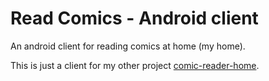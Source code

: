 # Read Comics - Android client

An android client for reading comics at home (my home).

This is just a client for my other project [comic-reader-home](https://github.com/jgasteiz/comic-reader-home).